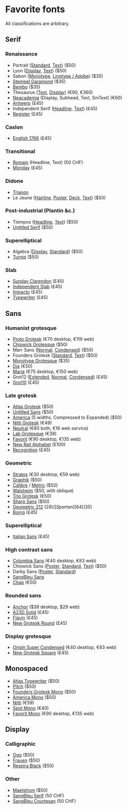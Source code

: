 # Favorite fonts
All classifications are arbitrary. 

## Serif
### Renaissance
* Portrait ([Standard][1], [Text][2]) ($50) 
* Lyon ([Display][3], [Text][4]) ($50) 
* Sabon ([Monotype][5], [Linotype / Adobe][6]) ($35) 
* [Stempel Garamond][7] ($35)
* [Bembo][8] ($35) 
* Thesaurus ([Text][9], [Display][10]) (€90, €360) 
* [Neacademia][11] (Display, Subhead, Text, SmText) (€60) 
* [Antwerp][12] (£45)
* Independent Serif ([Headline][13], [Text][14]) (£45)
* [Register][15] (£45)

### Caslon
* [English 1766][16] (£45)

### Transitional
* [Romain][17] (Headline, Text) (50 CHF)
* [Monday][18] (£45)

### Didone
* [Trianon][19]
* Le Jeune ([Hairline][20], [Poster][21], [Deck][22], [Text][23]) ($50) 

### Post-industrial (Plantin &c.)
* Tiempos ([Headline][24], [Text][25]) ($50) 
* [Untitled Serif][26] ($50) 

### Superelliptical
* Algebra ([Display][27], [Standard][28]) ($50) 
* [Turnip][29] ($50) 

### Slab 
* [Sunday Clarendon][30] (£45)
* [Independent Slab][31] (£45)
* [Impacto][32] (£45)
* [Typewriter][33] (£45)

## Sans
### Humanist grotesque
* [Proto Grotesk][34] (€70 desktop, €119 web)
* [Chiswick Grotesque][35] ($50) 
* Marr Sans ([Normal][36], [Condensed][37]) ($50) 
* Founders Grotesk ([Standard][38], [Text][39]) ($50) 
* [Monotype Grotesque][40] ($35) 
* [Dia]() (€50) 
* [Maria][42] (€75 desktop, €150 web) 
* Grot12 ([Extended][43], [Normal][44], [Condensed][45]) (£45)
* [Grot10][46] (£45)

### Late grotesk
* [Atlas Grotesk][47] ($50) 
* [Untitled Sans][48] ($50) 
* [America][49] (5 widths, Compressed to Expanded) ($50) 
* [Nitti Grotesk][50] (€49) 
* [Neutral][51] (€80 both, €16 web service) 
* [Lab Grotesque][52] (€39) 
* [Favorit][53] (€90 desktop, €135 web)
* [New Rail Alphabet][54] (£100)
* [Recognition][55] (£45)

### Geometric
* [Stratos][56] (€30 desktop, €59 web)
* [Graphik][57] ($50) 
* [Calibre][58] / [Metric][59] ($50) 
* [Walsheim][60] ($50, with oblique) 
* [Trio Grotesk][61] (€50) 
* [Sharp Sans][62] ($50) 
* [Geometric 212][63] ($29) / [Spartan][64] ($35) 
* [Boing][65] (£45)

### Superelliptical 
* [Italian Sans][66] (£45)

### High contrast sans
* [Columbia Sans][67] (€40 desktop, €83 web)
* Chiswick Sans ([Poster][68], [Standard][69], [Text][70]) ($50) 
* Darby Sans ([Poster][71], [Standard][72])
* [SangBleu Sans][73]
* [Chap][74] (€50) 

### Rounded sans
* [Anchor][75] ($39 desktop, $29 web) 
* [A23D Solid][76] (£45)
* [Flavin][77] (£45)
* [New Grotesk Round][78] (£45)

### Display grotesque
* [Origin Super Condensed][79] (€40 desktop, €83 web)
* [New Grotesk Square][80] (£45)

## Monospaced
* [Atlas Typewriter][81] ($50) 
* [Pitch][82] ($50)
* [Founders Grotesk Mono][83] ($50) 
* [America Mono][84] ($50) 
* [Nitti][85] (€59) 
* [Spot Mono][86] (€40) 
* [Favorit Mono][87] (€90 desktop, €135 web)

## Display

### Calligraphic
* [Ogg][88] ($50) 
* [Frauen][89] ($50) 
* [Respira Black][90] ($50) 

### Other
* [Maelstrom][91] ($50) 
* [SangBleu Serif][92] (50 CHF)
* [SangBleu Courtesan][93] (50 CHF)

[1]:	https://commercialtype.com/catalog/portrait/portrait
[2]:	https://commercialtype.com/catalog/portrait/portrait_text
[3]:	https://commercialtype.com/catalog/lyon/lyon_display
[4]:	https://commercialtype.com/catalog/lyon/lyon_text
[5]:	https://www.myfonts.com/fonts/mti/sabon/
[6]:	https://www.myfonts.com/fonts/linotype/sabon/
[7]:	https://www.myfonts.com/fonts/linotype/stempel-garamond/
[8]:	https://www.myfonts.com/fonts/mti/bembo/
[9]:	https://www.typotheque.com/fonts/thesaurus
[10]:	https://www.typotheque.com/fonts/thesaurus_display
[11]:	https://www.rosettatype.com/Neacademia
[12]:	https://www.a2-type.co.uk/antwerp
[13]:	https://www.a2-type.co.uk/independent-serif-headline
[14]:	https://www.a2-type.co.uk/independent-serif-text
[15]:	https://www.a2-type.co.uk/register
[16]:	https://www.a2-type.co.uk/english-1766
[17]:	https://www.swisstypefaces.com/fonts/romain/
[18]:	https://www.a2-type.co.uk/monday
[19]:	https://productiontype.com/collection/trianon_collection
[20]:	https://commercialtype.com/catalog/lejeune/lejeune_hairline
[21]:	https://commercialtype.com/catalog/lejeune/lejeune_poster
[22]:	https://commercialtype.com/catalog/lejeune/lejeune_deck
[23]:	https://commercialtype.com/catalog/lejeune/lejeune_text
[24]:	https://klim.co.nz/retail-fonts/tiempos-headline/
[25]:	https://klim.co.nz/retail-fonts/tiempos-text/
[26]:	https://klim.co.nz/retail-fonts/untitled-serif/
[27]:	https://commercialtype.com/catalog/algebra/algebra_display
[28]:	https://commercialtype.com/catalog/algebra/algebra
[29]:	https://djr.com/turnip/
[30]:	https://www.a2-type.co.uk/sunday-clarendon
[31]:	https://www.a2-type.co.uk/independent-slab
[32]:	https://www.a2-type.co.uk/impacto
[33]:	https://www.a2-type.co.uk/typewriter
[34]:	https://productiontype.com/family/proto_grotesk
[35]:	https://commercialtype.com/catalog/chiswick_grotesque/chiswick_grotesque
[36]:	https://commercialtype.com/catalog/marr_sans/marr_sans
[37]:	https://commercialtype.com/catalog/marr_sans/marr_sans_condensed
[38]:	https://klim.co.nz/retail-fonts/founders-grotesk/
[39]:	https://klim.co.nz/retail-fonts/founders-grotesk-text/
[40]:	https://www.myfonts.com/fonts/mti/grotesque-mt/
[42]:	http://www.philbaber.com/philbaber/maria/
[43]:	https://www.a2-type.co.uk/grot12
[44]:	https://www.a2-type.co.uk/grot12-normal
[45]:	https://www.a2-type.co.uk/grot12-condensed
[46]:	https://www.a2-type.co.uk/grot10
[47]:	https://commercialtype.com/catalog/atlas/atlas_grotesk
[48]:	https://klim.co.nz/retail-fonts/untitled-sans/
[49]:	https://www.grillitype.com/typefaces/gt-america
[50]:	https://boldmonday.com/typefaces/nitti-grotesk/
[51]:	https://www.typotheque.com/fonts/neutral
[52]:	https://lettersfromsweden.se/labgrotesque/
[53]:	http://www.abcdinamo.com/favorit
[54]:	https://www.a2-type.co.uk/new-rail-alphabet
[55]:	https://www.a2-type.co.uk/recognition%20
[56]:	https://productiontype.com/family/stratos
[57]:	https://commercialtype.com/catalog/graphik/graphik
[58]:	https://klim.co.nz/retail-fonts/calibre/
[59]:	https://klim.co.nz/retail-fonts/metric/%20
[60]:	https://www.grillitype.com/typefaces/gt-walsheim
[61]:	https://www.schick-toikka.com/trio-grotesk
[62]:	https://sharptype.co/typefaces/sharp-sans/
[63]:	https://www.myfonts.com/fonts/bitstream/geometric-212/
[64]:	https://www.myfonts.com/fonts/linotype/spartan/
[65]:	https://www.a2-type.co.uk/boing
[66]:	https://www.a2-type.co.uk/italian-sans
[67]:	https://productiontype.com/family/columbia_sans
[68]:	https://commercialtype.com/catalog/chiswick_sans/chiswick_sans_poster
[69]:	https://commercialtype.com/catalog/chiswick_sans/chiswick_sans
[70]:	https://commercialtype.com/catalog/chiswick_sans/chiswick_sans_text
[71]:	https://commercialtype.com/catalog/darby/darby_sans_poster
[72]:	https://commercialtype.com/catalog/darby/darby_sans
[73]:	https://www.swisstypefaces.com/fonts/sangbleu/
[74]:	https://www.schick-toikka.com/chap
[75]:	https://processtypefoundry.com/fonts/anchor/
[76]:	https://www.a2-type.co.uk/a23d-solid
[77]:	https://www.a2-type.co.uk/flavin
[78]:	https://www.a2-type.co.uk/new-grotesk-round
[79]:	https://productiontype.com/family/origin_super_condensed
[80]:	https://www.a2-type.co.uk/new-grotesk-square
[81]:	https://commercialtype.com/catalog/atlas/atlas_typewriter
[82]:	https://klim.co.nz/retail-fonts/pitch/
[83]:	https://klim.co.nz/retail-fonts/founders-grotesk-mono/
[84]:	https://www.grillitype.com/typefaces/gt-america
[85]:	https://boldmonday.com/typefaces/nitti/
[86]:	https://www.schick-toikka.com/spot-mono
[87]:	http://www.abcdinamo.com/favorit
[88]:	https://sharptype.co/typefaces/ogg/
[89]:	https://sharptype.co/typefaces/frauen/
[90]:	https://sharptype.co/typefaces/respira-black/
[91]:	https://klim.co.nz/retail-fonts/maelstrom/
[92]:	https://www.swisstypefaces.com/fonts/sangbleu/
[93]:	https://www.swisstypefaces.com/fonts/sangbleu/